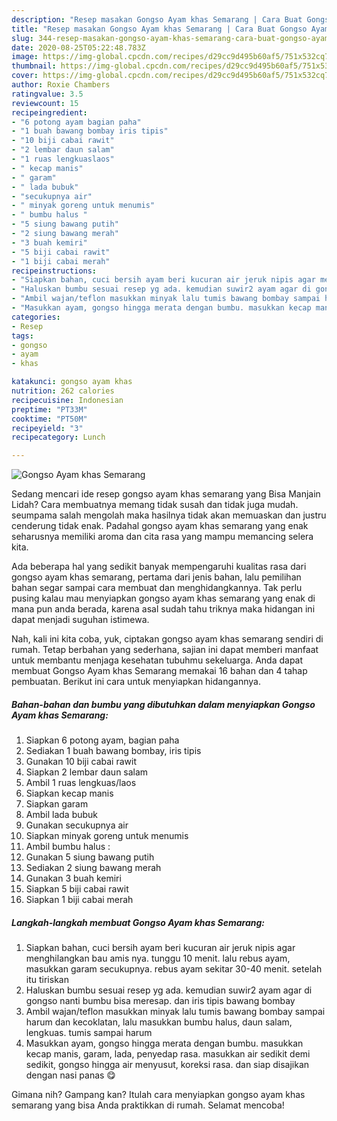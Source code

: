 ```yaml
---
description: "Resep masakan Gongso Ayam khas Semarang | Cara Buat Gongso Ayam khas Semarang Yang Menggugah Selera"
title: "Resep masakan Gongso Ayam khas Semarang | Cara Buat Gongso Ayam khas Semarang Yang Menggugah Selera"
slug: 344-resep-masakan-gongso-ayam-khas-semarang-cara-buat-gongso-ayam-khas-semarang-yang-menggugah-selera
date: 2020-08-25T05:22:48.783Z
image: https://img-global.cpcdn.com/recipes/d29cc9d495b60af5/751x532cq70/gongso-ayam-khas-semarang-foto-resep-utama.jpg
thumbnail: https://img-global.cpcdn.com/recipes/d29cc9d495b60af5/751x532cq70/gongso-ayam-khas-semarang-foto-resep-utama.jpg
cover: https://img-global.cpcdn.com/recipes/d29cc9d495b60af5/751x532cq70/gongso-ayam-khas-semarang-foto-resep-utama.jpg
author: Roxie Chambers
ratingvalue: 3.5
reviewcount: 15
recipeingredient:
- "6 potong ayam bagian paha"
- "1 buah bawang bombay iris tipis"
- "10 biji cabai rawit"
- "2 lembar daun salam"
- "1 ruas lengkuaslaos"
- " kecap manis"
- " garam"
- " lada bubuk"
- "secukupnya air"
- " minyak goreng untuk menumis"
- " bumbu halus "
- "5 siung bawang putih"
- "2 siung bawang merah"
- "3 buah kemiri"
- "5 biji cabai rawit"
- "1 biji cabai merah"
recipeinstructions:
- "Siapkan bahan, cuci bersih ayam beri kucuran air jeruk nipis agar menghilangkan bau amis nya. tunggu 10 menit. lalu rebus ayam, masukkan garam secukupnya. rebus ayam sekitar 30-40 menit. setelah itu tiriskan"
- "Haluskan bumbu sesuai resep yg ada. kemudian suwir2 ayam agar di gongso nanti bumbu bisa meresap. dan iris tipis bawang bombay"
- "Ambil wajan/teflon masukkan minyak lalu tumis bawang bombay sampai harum dan kecoklatan, lalu masukkan bumbu halus, daun salam, lengkuas. tumis sampai harum"
- "Masukkan ayam, gongso hingga merata dengan bumbu. masukkan kecap manis, garam, lada, penyedap rasa. masukkan air sedikit demi sedikit, gongso hingga air menyusut, koreksi rasa. dan siap disajikan dengan nasi panas 😋"
categories:
- Resep
tags:
- gongso
- ayam
- khas

katakunci: gongso ayam khas 
nutrition: 262 calories
recipecuisine: Indonesian
preptime: "PT33M"
cooktime: "PT50M"
recipeyield: "3"
recipecategory: Lunch

---
```



![Gongso Ayam khas Semarang](https://img-global.cpcdn.com/recipes/d29cc9d495b60af5/751x532cq70/gongso-ayam-khas-semarang-foto-resep-utama.jpg)

Sedang mencari ide resep gongso ayam khas semarang yang Bisa Manjain Lidah? Cara membuatnya memang tidak susah dan tidak juga mudah. seumpama salah mengolah maka hasilnya tidak akan memuaskan dan justru cenderung tidak enak. Padahal gongso ayam khas semarang yang enak seharusnya memiliki aroma dan cita rasa yang mampu memancing selera kita.



Ada beberapa hal yang sedikit banyak mempengaruhi kualitas rasa dari gongso ayam khas semarang, pertama dari jenis bahan, lalu pemilihan bahan segar sampai cara membuat dan menghidangkannya. Tak perlu pusing kalau mau menyiapkan gongso ayam khas semarang yang enak di mana pun anda berada, karena asal sudah tahu triknya maka hidangan ini dapat menjadi suguhan istimewa.


Nah, kali ini kita coba, yuk, ciptakan gongso ayam khas semarang sendiri di rumah. Tetap berbahan yang sederhana, sajian ini dapat memberi manfaat untuk membantu menjaga kesehatan tubuhmu sekeluarga. Anda dapat membuat Gongso Ayam khas Semarang memakai 16 bahan dan 4 tahap pembuatan. Berikut ini cara untuk menyiapkan hidangannya.

<!--inarticleads1-->

##### Bahan-bahan dan bumbu yang dibutuhkan dalam menyiapkan Gongso Ayam khas Semarang:

1. Siapkan 6 potong ayam, bagian paha
1. Sediakan 1 buah bawang bombay, iris tipis
1. Gunakan 10 biji cabai rawit
1. Siapkan 2 lembar daun salam
1. Ambil 1 ruas lengkuas/laos
1. Siapkan  kecap manis
1. Siapkan  garam
1. Ambil  lada bubuk
1. Gunakan secukupnya air
1. Siapkan  minyak goreng untuk menumis
1. Ambil  bumbu halus :
1. Gunakan 5 siung bawang putih
1. Sediakan 2 siung bawang merah
1. Gunakan 3 buah kemiri
1. Siapkan 5 biji cabai rawit
1. Siapkan 1 biji cabai merah




<!--inarticleads2-->

##### Langkah-langkah membuat Gongso Ayam khas Semarang:

1. Siapkan bahan, cuci bersih ayam beri kucuran air jeruk nipis agar menghilangkan bau amis nya. tunggu 10 menit. lalu rebus ayam, masukkan garam secukupnya. rebus ayam sekitar 30-40 menit. setelah itu tiriskan
1. Haluskan bumbu sesuai resep yg ada. kemudian suwir2 ayam agar di gongso nanti bumbu bisa meresap. dan iris tipis bawang bombay
1. Ambil wajan/teflon masukkan minyak lalu tumis bawang bombay sampai harum dan kecoklatan, lalu masukkan bumbu halus, daun salam, lengkuas. tumis sampai harum
1. Masukkan ayam, gongso hingga merata dengan bumbu. masukkan kecap manis, garam, lada, penyedap rasa. masukkan air sedikit demi sedikit, gongso hingga air menyusut, koreksi rasa. dan siap disajikan dengan nasi panas 😋




Gimana nih? Gampang kan? Itulah cara menyiapkan gongso ayam khas semarang yang bisa Anda praktikkan di rumah. Selamat mencoba!
